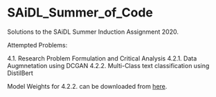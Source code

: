# SAiDL_Summer_of_Code
Solutions to the SAiDL Summer Induction Assignment 2020.

Attempted Problems:

  4.1. Research Problem Formulation and Critical Analysis
  4.2.1. Data Augmnetation using DCGAN
  4.2.2. Multi-Class text classification using DistilBert
  
Model Weights for 4.2.2. can be downloaded from [here](https://drive.google.com/file/d/1BInJ1bBvYTnGepbwhlFmOEaCd4SqYOds/view?usp=sharing).
